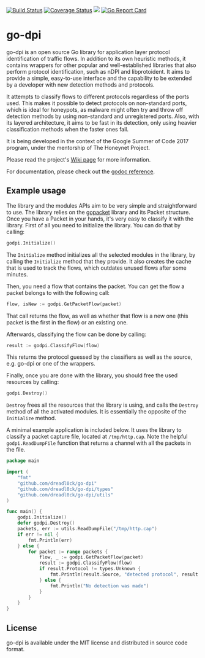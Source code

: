 [![Build Status](https://travis-ci.org/dreadl0ck/go-dpi.svg?branch=master)](https://travis-ci.org/dreadl0ck/go-dpi)
[![Coverage Status](https://coveralls.io/repos/github/dreadl0ck/go-dpi/badge.svg?branch=master)](https://coveralls.io/github/dreadl0ck/go-dpi?branch=master)
[![](https://godoc.org/github.com/dreadl0ck/go-dpi?status.svg)](https://godoc.org/github.com/dreadl0ck/go-dpi)
[![Go Report Card](https://goreportcard.com/badge/github.com/dreadl0ck/go-dpi)](https://goreportcard.com/report/github.com/dreadl0ck/go-dpi)

# go-dpi

go-dpi is an open source Go library for application layer protocol identification of traffic flows. In addition to its own heuristic methods, it contains wrappers for other popular and well-established libraries that also perform protocol identification, such as nDPI and libprotoident. It aims to provide a simple, easy-to-use interface and the capability to be extended by a developer with new detection methods and protocols.

It attempts to classify flows to different protocols regardless of the ports used. This makes it possible to detect protocols on non-standard ports, which is ideal for honeypots, as malware might often try and throw off detection methods by using non-standard and unregistered ports. Also, with its layered architecture, it aims to be fast in its detection, only using heavier classification methods when the faster ones fail.

It is being developed in the context of the Google Summer of Code 2017 program, under the mentorship of The Honeynet Project.

Please read the project's [Wiki page](https://github.com/dreadl0ck/go-dpi/wiki) for more information.

For documentation, please check out the [godoc reference](https://godoc.org/github.com/dreadl0ck/go-dpi).

## Example usage

The library and the modules APIs aim to be very simple and straightforward to use. The library relies on the [gopacket](https://godoc.org/github.com/gopacket/gopacket) library and its Packet structure. Once you have a Packet in your hands, it's very easy to classify it with the library.
First of all you need to initialize the library. You can do that by calling:
```go
godpi.Initialize()
```

The `Initialize` method initializes all the selected modules in the library, by calling the `Initialize` method that they provide. It also creates the cache that is used to track the flows, which outdates unused flows after some minutes.

Then, you need a flow that contains the packet. You can get the flow a packet belongs to with the following call:

```go
flow, isNew := godpi.GetPacketFlow(packet)
```

That call returns the flow, as well as whether that flow is a new one (this packet is the first in the flow) or an existing one.

Afterwards, classifying the flow can be done by calling:

```go
result := godpi.ClassifyFlow(flow)
```

This returns the protocol guessed by the classifiers as well as the source, e.g. go-dpi or one of the wrappers.

Finally, once you are done with the library, you should free the used resources by calling:

```go
godpi.Destroy()
```

`Destroy` frees all the resources that the library is using, and calls the `Destroy` method of all the activated modules. It is essentially the opposite of the `Initialize` method.

A minimal example application is included below. It uses the library to classify a packet capture file, located at `/tmp/http.cap`. Note the helpful `godpi.ReadDumpFile` function that returns a channel with all the packets in the file.

```go
package main

import (
	"fmt"
	"github.com/dreadl0ck/go-dpi"
	"github.com/dreadl0ck/go-dpi/types"
	"github.com/dreadl0ck/go-dpi/utils"
)

func main() {
	godpi.Initialize()
	defer godpi.Destroy()
	packets, err := utils.ReadDumpFile("/tmp/http.cap")
	if err != nil {
		fmt.Println(err)
	} else {
		for packet := range packets {
			flow, _ := godpi.GetPacketFlow(packet)
			result := godpi.ClassifyFlow(flow)
			if result.Protocol != types.Unknown {
				fmt.Println(result.Source, "detected protocol", result.Protocol)
			} else {
				fmt.Println("No detection was made")
			}
		}
	}
}
```

## License

go-dpi is available under the MIT license and distributed in source code format.
